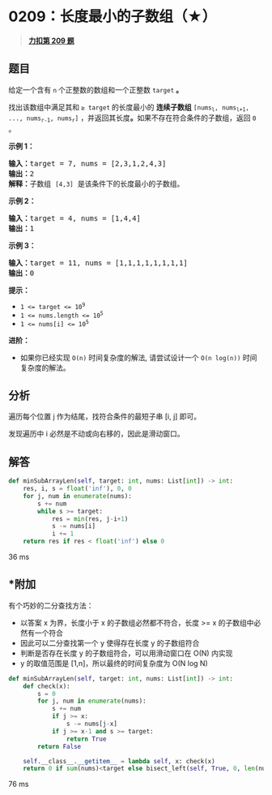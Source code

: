# 0209：长度最小的子数组（★）


> <u>**[力扣第 209 题](https://leetcode.cn/problems/minimum-size-subarray-sum/)**</u>

## 题目

<p>给定一个含有 <code>n</code><strong> </strong>个正整数的数组和一个正整数 <code>target</code><strong> 。</strong></p>

<p>找出该数组中满足其和<strong> </strong><code>≥ target</code><strong> </strong>的长度最小的 <strong>连续子数组</strong> <code>[nums<sub>l</sub>, nums<sub>l+1</sub>, ..., nums<sub>r-1</sub>, nums<sub>r</sub>]</code> ，并返回其长度<strong>。</strong>如果不存在符合条件的子数组，返回 <code>0</code> 。</p>



<p><strong>示例 1：</strong></p>

<pre>
<strong>输入：</strong>target = 7, nums = [2,3,1,2,4,3]
<strong>输出：</strong>2
<strong>解释：</strong>子数组 <code>[4,3]</code> 是该条件下的长度最小的子数组。
</pre>

<p><strong>示例 2：</strong></p>

<pre>
<strong>输入：</strong>target = 4, nums = [1,4,4]
<strong>输出：</strong>1
</pre>

<p><strong>示例 3：</strong></p>

<pre>
<strong>输入：</strong>target = 11, nums = [1,1,1,1,1,1,1,1]
<strong>输出：</strong>0
</pre>



<p><strong>提示：</strong></p>

<ul>
<li><code>1 <= target <= 10<sup>9</sup></code></li>
<li><code>1 <= nums.length <= 10<sup>5</sup></code></li>
<li><code>1 <= nums[i] <= 10<sup>5</sup></code></li>
</ul>



<p><strong>进阶：</strong></p>

<ul>
<li>如果你已经实现<em> </em><code>O(n)</code> 时间复杂度的解法, 请尝试设计一个 <code>O(n log(n))</code> 时间复杂度的解法。</li>
</ul>


## 分析

遍历每个位置 j 作为结尾，找符合条件的最短子串 [i, j] 即可。

发现遍历中 i 必然是不动或向右移的，因此是滑动窗口。

## 解答

```python
def minSubArrayLen(self, target: int, nums: List[int]) -> int:
    res, i, s = float('inf'), 0, 0
    for j, num in enumerate(nums):
        s += num
        while s >= target:
            res = min(res, j-i+1)
            s -= nums[i]
            i += 1
    return res if res < float('inf') else 0
```
36 ms

## *附加

有个巧妙的二分查找方法：
- 以答案 x 为界，长度小于 x 的子数组必然都不符合，长度 >= x 的子数组中必然有一个符合
- 因此可以二分查找第一个 y 使得存在长度 y 的子数组符合
- 判断是否存在长度 y 的子数组符合，可以用滑动窗口在 O(N) 内实现
- y 的取值范围是 [1,n]，所以最终的时间复杂度为 O(N log N)

```python
def minSubArrayLen(self, target: int, nums: List[int]) -> int:
    def check(x):
        s = 0
        for j, num in enumerate(nums):
            s += num
            if j >= x:
                s -= nums[j-x]
            if j >= x-1 and s >= target:
                return True
        return False

    self.__class__.__getitem__ = lambda self, x: check(x)
    return 0 if sum(nums)<target else bisect_left(self, True, 0, len(nums))
```
76 ms
